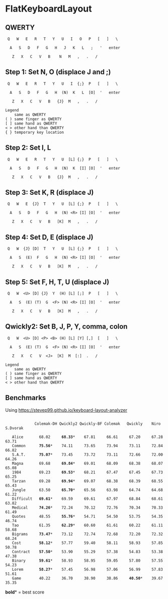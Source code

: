 # FlatKeyboardLayout

## QWERTY
```
 Q   W   E   R   T   Y   U   I   O   P   [   ]   \

  A   S   D   F   G   H   J   K   L   ;   '   enter

   Z   X   C   V   B    N   M   ,   .   /
```

## Step 1: Set N, O (displace J and ;)
```
 Q   W   E   R   T   Y   U   I  {;}  P   [   ]   \

  A   S   D   F   G   H  (N)  K   L  [O]  '   enter

   Z   X   C   V   B   {J}  M   ,   .   /

Legend
    same as QWERTY
( ) same finger as QWERTY
[ ] same hand as QWERTY
< > other hand than QWERTY
{ } temporary key location
```

## Step 2: Set I, L
```
 Q   W   E   R   T   Y   U  [L] {;}  P   [   ]   \

  A   S   D   F   G   H  (N)  K  [I] [O]  '   enter

   Z   X   C   V   B   {J}  M   ,   .   /
```

## Step 3: Set K, R (displace J)
```
 Q   W   E  {J}  T   Y   U  [L] {;}  P   [   ]   \

  A   S   D   F   G   H  (N) <R> [I] [O]  '   enter

   Z   X   C   V   B   [K]  M   ,   .   /
```

## Step 4: Set D, E (displace J)
```
 Q   W  {J} [D]  T   Y   U  [L] {;}  P   [   ]   \

  A   S  (E)  F   G   H  (N) <R> [I] [O]  '   enter

   Z   X   C   V   B   [K]  M   ,   .   /
```

## Step 5: Set F, H, T, U (displace J)
```
 Q   W  <U> [D] {J}  Y  (H) [L] [;]  P   [   ]   \

  A   S  (E) (T)  G  <F> (N) <R> [I] [O]  '   enter

   Z   X   C   V   B   [K]  M   ,   .   /
```

## Qwickly2: Set B, J, P, Y, comma, colon

```
 Q   W  <U> [D] <P> <B> (H) [L] [Y] [,]  [   ]   \

  A   S  (E) (T)  G  <F> (N) <R> [I] [O]  '   enter

   Z   X   C   V  <J>  [K]  M  [:]  .   /

Legend
    same as QWERTY
( ) same finger as QWERTY
[ ] same hand as QWERTY
< > other hand than QWERTY
```

## Benchmarks

Using https://stevep99.github.io/keyboard-layout-analyzer

<pre><code>
             Colemak-DH Qwickly2 Qwickly-BF Colemak   Qwickly    Niro     S.Dvorak

   Alice       68.02     <b>68.33</b>*    67.81     66.61     67.20     67.28     63.71
   Common      <b>75.56</b>*    74.11     73.65     73.94     73.11     72.84     66.82
   S.A.T.      <b>75.07</b>*    73.45     73.72     73.11     72.66     72.00     64.26
   Magna       69.68     <b>69.84</b>*    69.01     68.09     68.38     68.07     65.08
   1984        69.23     <b>69.53</b>*    68.21     67.47     67.45     67.73     65.25
   Tarzan      69.28     <b>69.94</b>*    69.07     68.38     68.39     68.55     65.43
   Jungle      63.50     <b>65.70</b>*    65.56     63.98     64.74     64.68     61.22
   Difficult   <b>69.61</b>*    69.59     69.61     67.97     68.84     68.61     63.82
   Medical     <b>74.26</b>*    72.24     70.12     72.76     70.34     70.33     61.49
   Quotes      48.55     <b>55.76</b>*    54.71     54.50     53.75     54.35     46.74
   Tao         61.35     <b>62.29</b>*    60.60     61.61     60.22     61.11     58.68
   Bigrams     <b>73.47</b>*    73.12     72.74     72.68     72.20     72.32     68.24
   Cost        <b>58.12</b>*    57.77     59.40     58.11     58.93     57.85     50.78
   Contract    <b>57.50</b>*    53.90     55.29     57.38     54.83     53.38     47.38
   Binary      <b>59.61</b>*    58.93     58.95     59.05     57.80     57.55     54.23
   Lorem       <b>58.27</b>*    57.45     56.98     57.06     56.99     57.83     51.61
   Game        40.22     36.70     38.90     38.86     <b>40.50</b>*    39.67     35.35
</code></pre>
**bold*** = best score
